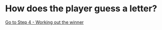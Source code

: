 # How does the player guess a letter?



[Go to Step 4 - Working out the winner](../step04-find_the_winner/STEP4.md)

